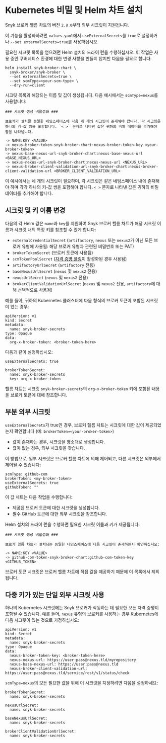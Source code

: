 # Kubernetes 비밀 및 Helm 차트 설치

Snyk 브로커 헬름 차트의 버전 `2.8.0`부터 외부 시크릿이 지원됩니다.&#x20;

이 기능을 활성화하려면 `values.yaml`에서 `useExternalSecrets`를 `true`로 설정하거나 `--set externalSecrets=true`를 사용하십시오.&#x20;

필요한 시크릿 목록을 얻으려면 Helm 설치의 드라이 런을 수행하십시오. 이 작업은 사용 중인 쿠버네티스 환경에 대한 변경 사항을 만들지 않지만 다음을 필요로 합니다:

```
helm install snyk-broker-chart \
  snyk-broker/snyk-broker \
  --set externalSecrets=true \
  --set scmType=<your-scm-type> \
  --dry-run=client
```

시크릿 목록과 해당되는 이름 및 값이 생성됩니다. 다음 예시에서는 `scmType=nexus`를 사용합니다:

```
### 시크릿 생성 비활성화 ###

브로커가 설치될 동일한 네임스페이스에 다음 네 개의 시크릿이 존재해야 합니다. 각 시크릿은 하나의 키-값 쌍을 포함합니다. `< >` 문자로 나타낸 값은 귀하의 비밀 데이터를 추가해야 함을 나타냅니다.

-> NAME:KEY <VALUE>
-> nexus-broker-token-snyk-broker-chart:nexus-broker-token-key <your-broker-token>
-> nexus-base-nexus-url-snyk-broker-chart:nexus-base-nexus-url <BASE_NEXUS_URL>
-> nexus-nexus-url-snyk-broker-chart:nexus-nexus-url <NEXUS_URL>
-> nexus-broker-client-validation-url-snyk-broker-chart:nexus-broker-client-validation-url <BROKER_CLIENT_VALIDATION_URL>
```

이 예시에서는 네 개의 시크릿이 필요하며, 각 시크릿은 같은 네임스페이스 내에 존재해야 하며 각각 하나의 키-값 쌍을 포함해야 합니다. `< >` 문자로 나타낸 값은 귀하의 비밀 데이터를 추가해야 합니다.

## 시크릿 및 키 이름 변경

다음의 각 Helm 값은 `name`과 `key`를 지원하여 Snyk 브로커 헬름 차트가 해당 시크릿 이름과 시크릿 내의 특정 키를 참조할 수 있게 합니다:

* `externalCredentialSecret` (`artifactory`, `nexus` 또는 `nexus2`가 아닌 모든 브로커 유형에 사용됨: 해당 브로커 유형과 관련된 비밀번호 또는 PAT)
* `brokerTokenSecret` (브로커 토큰에 사용됨)
* `scmTokenPoolSecret` ([자격 증명 풀링](../advanced-configuration-for-snyk-broker-docker-installation/credential-pooling-with-docker-and-helm.md)이 활성화된 경우 사용됨)
* `artifactoryUrlSecret` (`artifactory` 전용)
* `baseNexusUrlSecret` (`nexus` 및 `nexus2` 전용)
* `nexusUrlSecret` (`nexus` 및 `nexus2` 전용)
* `brokerClientValidationUrlSecret` (`nexus` 및 `nexus2` 전용, `artifactory`에 대해 선택적으로 사용됨)

예를 들어, 귀하의 Kubernetes 클러스터에 다음 형식의 브로커 토큰이 포함된 시크릿이 있는 경우:

```
apiVersion: v1
kind: Secret
metadata:
  name: snyk-broker-secrets
type: Opaque
data:
  org-x-broker-token: <broker-token-here>
```

다음과 같이 설정하십시오:

```
useExternalSecrets: true

brokerTokenSecret:
  name: snyk-broker-secrets
  key: org-x-broker-token
```

헬름 차트는 시크릿 `snyk-broker-secrets`의 `org-x-broker-token` 키에 포함된 내용을 브로커 토큰에 대해 참조합니다.

## 부분 외부 시크릿

`useExternalSecrets`가 true인 경우, 브로커 헬름 차트는 시크릿에 대한 값이 제공되었는지 확인합니다 (예: `brokerToken=<your-broker-token>`)

* 값이 존재하는 경우, 시크릿을 평소대로 생성합니다.
* 값이 없는 경우, 외부 시크릿을 찾습니다.

이 방법으로, 일부 시크릿은 브로커 헬름 차트에 의해 제어되고, 다른 시크릿은 외부에서 제어될 수 있습니다:

```
scmType: github-com
brokerToken: <my-broker-token>
useExternalSecrets: true
githubToken: ""
```

이 값 세트는 다음 작업을 수행합니다:

* 제공된 브로커 토큰에 대한 시크릿을 생성합니다.
* 필수 GitHub 토큰에 대한 외부 시크릿을 참조합니다.

Helm 설치의 드라이 런을 수행하면 필요한 시크릿 이름과 키가 제공됩니다:

```
### 시크릿 생성 비활성화 ###

브로커 헬름 차트가 설치되는 동일한 네임스페이스에 다음 시크릿이 존재하는지 확인하십시오:

-> NAME:KEY <VALUE>
-> github-com-token-snyk-broker-chart:github-com-token-key <GITHUB_TOKEN>
```

브로커 토큰 시크릿은 브로커 헬름 차트에 직접 값을 제공하기 때문에 이 목록에서 제외됩니다.

## 다중 키가 있는 단일 외부 시크릿 사용

하나의 Kubernetes 시크릿에는 Snyk 브로커가 작동하는 데 필요한 모든 자격 증명이 포함될 수 있습니다. 예를 들어, `nexus` 유형의 브로커를 사용하는 경우 Kubernetes에 다음 시크릿이 있는 것으로 가정하십시오:

```
apiVersion: v1
kind: Secret
metadata:
  name: snyk-broker-secrets
type: Opaque
data:
  nexus-broker-token-key: <broker-token-here>
  nexus-nexus-url: https://user:pass@nexus.tld/myrepository
  nexus-base-nexus-url: https://user:pass@nexus.tld
  nexus-broker-client-validation-url: https://user:pass@nexus.tld/service/rest/v1/status/check
```

`scmType=nexus`의 모든 필요한 값을 위해 이 시크릿을 지정하려면 다음을 설정하세요:

```
brokerTokenSecret:
  name: snyk-broker-secrets

nexusUrlSecret:
  name: snyk-broker-secrets

baseNexusUrlSecret:
  name: snyk-broker-secrets

brokerClientValidationUrlSecret:
  name: snyk-broker-secrets
```